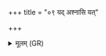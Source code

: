 +++
title = "०९ यद् अश्नासि यत्"

+++
<details><summary>मूलम् (GR)</summary>

यद् अश्नासि यत् पिबसि  
धान्यं कृष्याः पयः ।  
आद्यं यद् अनाद्यं  
सर्वं ते अन्नम् अविषं कृणोमि ॥
</details>